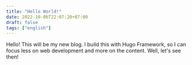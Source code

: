 ```yaml
---
title: "Hello World!"
date: 2022-10-06T22:07:20+07:00
draft: false
tags: ["english"]
---
```


Hello! This will be my new blog. I build this with Hugo Framework, so I can focus less on web development and more on the content.
Well, let's see then!